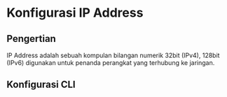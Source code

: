# Konfigurasi IP Address

## Pengertian
IP Address adalah sebuah kompulan bilangan numerik 32bit (IPv4), 128bit (IPv6) digunakan untuk penanda perangkat yang terhubung ke jaringan.

## Konfigurasi CLI
